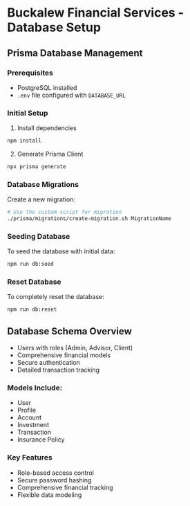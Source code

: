 # Buckalew Financial Services - Database Setup

## Prisma Database Management

### Prerequisites
- PostgreSQL installed
- `.env` file configured with `DATABASE_URL`

### Initial Setup
1. Install dependencies
```bash
npm install
```

2. Generate Prisma Client
```bash
npx prisma generate
```

### Database Migrations
Create a new migration:
```bash
# Use the custom script for migration
./prisma/migrations/create-migration.sh MigrationName
```

### Seeding Database
To seed the database with initial data:
```bash
npm run db:seed
```

### Reset Database
To completely reset the database:
```bash
npm run db:reset
```

## Database Schema Overview
- Users with roles (Admin, Advisor, Client)
- Comprehensive financial models
- Secure authentication
- Detailed transaction tracking

### Models Include:
- User
- Profile
- Account
- Investment
- Transaction
- Insurance Policy

### Key Features
- Role-based access control
- Secure password hashing
- Comprehensive financial tracking
- Flexible data modeling
